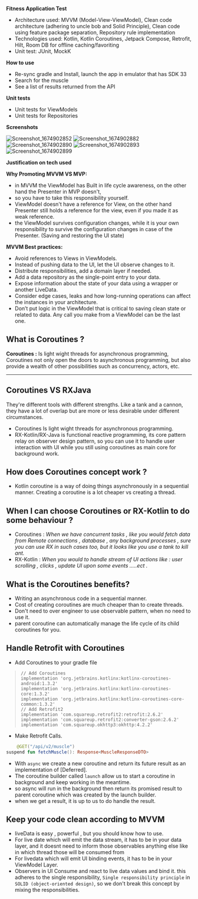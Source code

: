 **Fitness Application Test**

- Architecture used: MVVM (Model-View-ViewModel), Clean code architecture (adhering to uncle bob and Solid Principle),
  Clean code using feature package separation, Repository rule implementation
- Technologies used: Kotlin, Kotlin Coroutines, Jetpack Compose, Retrofit, Hilt, Room DB for offline caching/favoriting 
- Unit test: JUnit, MockK

**How to use**
- Re-sync gradle and Install, launch the app in emulator that has SDK 33
- Search for the muscle 
- See a list of results returned from the API

**Unit tests**
- Unit tests for ViewModels
- Unit tests for Repositories

**Screenshots**

![Screenshot_1674902852](https://user-images.githubusercontent.com/8558432/215262582-040b4d35-d732-4fcd-a0a0-dcf1768378e5.png)
![Screenshot_1674902882](https://user-images.githubusercontent.com/8558432/215262577-07e08a4a-b41f-4518-8e4a-24f3e992d4f2.png)
![Screenshot_1674902890](https://user-images.githubusercontent.com/8558432/215262576-b5d6aa3c-32ea-43d5-aabc-321c8ddeaf43.png)
![Screenshot_1674902893](https://user-images.githubusercontent.com/8558432/215262574-6fc8b7c9-9306-47a4-9841-030b0fb3923f.png)
![Screenshot_1674902899](https://user-images.githubusercontent.com/8558432/215262571-66ef2bc0-a477-42ea-b19c-dc3159b4a732.png)



**Justification on tech used**

**Why Promoting MVVM VS MVP:**
- in MVVM the ViewModel has Built in life cycle awareness, on the other hand the Presenter in MVP doesn't, 
- so you have to take this responsibility yourself.
- ViewModel doesn't have a reference for View, on the other hand Presenter still holds a reference
  for the view, even if you made it as weak reference.
- the ViewModel survives configuration changes, while it is your own responsibility to survive the
  configuration changes in case of the Presenter. (Saving and restoring the UI state)

**MVVM Best practices:**
- Avoid references to Views in ViewModels.
- Instead of pushing data to the UI, let the UI observe changes to it.
- Distribute responsibilities, add a domain layer if needed.
- Add a data repository as the single-point entry to your data.
- Expose information about the state of your data using a wrapper or another LiveData.
- Consider edge cases, leaks and how long-running operations can affect the instances in your
  architecture.
- Don’t put logic in the ViewModel that is critical to saving clean state or related to data. Any
  call you make from a ViewModel can be the last one.

**What is Coroutines ?**
-------------------

**Coroutines :**
Is light wight threads for asynchronous programming, Coroutines not only open the doors to
asynchronous programming, but also provide a wealth of other possibilities such as concurrency,
actors, etc.

----------

**Coroutines VS RXJava**
-------------------
They're different tools with different strengths. Like a tank and a cannon, they have a lot of
overlap but are more or less desirable under different circumstances.

- Coroutines Is light wight threads for asynchronous programming.
- RX-Kotlin/RX-Java is functional reactive programming, its core pattern relay on
  observer design pattern, so you can use it to handle user interaction with UI while you
  still using coroutines as main core for background work.

**How does Coroutines concept work ?**
------------

- Kotlin coroutine is a way of doing things asynchronously in a sequential manner. Creating a
  coroutine is a lot cheaper vs creating a thread.

**When I can choose Coroutines or RX-Kotlin to do some behaviour ?**
--------------------------

- Coroutines : *When we have concurrent tasks , like you would fetch data from Remote connections
  , database , any background processes , sure you can use RX in such cases too, but it looks like
  you use a tank to kill ant.*
- RX-Kotlin : *When you would to handle stream of UI actions like : user scrolling , clicks ,
  update UI upon some events .....ect .*

**What is the Coroutines benefits?**
-----------------------------

- Writing an asynchronous code in a sequential manner.
- Cost of creating coroutines are much cheaper than to create threads.
- Don't need to over engineer to use observable pattern, when no need to use it.
- parent coroutine can automatically manage the life cycle of its child coroutines for you.

**Handle Retrofit with Coroutines**
-----------------------------

- Add Coroutines to your gradle file

>     // Add Coroutines
>     implementation 'org.jetbrains.kotlinx:kotlinx-coroutines-android:1.3.2'
>     implementation 'org.jetbrains.kotlinx:kotlinx-coroutines-core:1.3.2'
>     implementation 'org.jetbrains.kotlinx:kotlinx-coroutines-core-common:1.3.2'
>     // Add Retrofit2
>     implementation 'com.squareup.retrofit2:retrofit:2.6.2'
>     implementation 'com.squareup.retrofit2:converter-gson:2.6.2'
>     implementation 'com.squareup.okhttp3:okhttp:4.2.2'

- Make Retrofit Calls.

```kotlin
    @GET("/api/v2/muscle")
suspend fun fetchMuscle(): Response<MuscleResponseDTO>
```

- With ```async``` we create a new coroutine and return its future result as an implementation
  of [Deferred].
- The coroutine builder called ```launch``` allow us to start a coroutine in background and keep
  working in the meantime.
- so async will run in the background then return its promised result to parent coroutine which was
  created by the launch builder.
- when we get a result, it is up to us to do handle the result.

**Keep your code clean according to MVVM**
-----------------------------

- liveData is easy , powerful , but you should know how to use.
- For live date which will emit the data stream, it has to be in your
  data layer, and it doesnt need to inform those observables anything else like
  in which thread those will be consumed from
- For livedata which will emit UI binding events, it has to be in your ViewModel Layer.
- Observers in UI Consume and react to live data values and bind it.
  this adheres to the single responsibility, `Single responsibility principle`
  in `SOLID (object-oriented design)`, so we don't break this concept by
  mixing the responsibilities.
